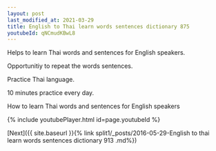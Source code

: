 ```yaml
---
layout: post
last_modified_at: 2021-03-29
title: English to Thai learn words sentences dictionary 875 
youtubeId: qNCmudKBwL8
---
```

 
 
Helps to learn Thai words and sentences for English speakers.

Opportunitiy to repeat the words sentences. 

Practice Thai language. 
 
10 minutes practice every day. 
 
How to learn Thai words and sentences for English speakers 
 
{% include youtubePlayer.html id=page.youtubeId %}
 
 
[Next]({{ site.baseurl }}{% link  split1/_posts/2016-05-29-English to thai learn words sentences dictionary 913 .md%})
 
